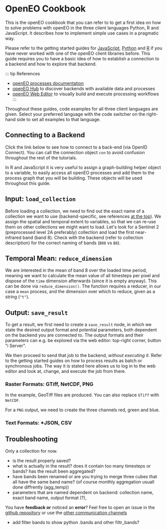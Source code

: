 # OpenEO Cookbook

This is the openEO cookbook that you can refer to to get a first idea on how to solve problems with openEO in the three client languages Python, R and JavaScript. It describes how to implement simple use cases in a pragmatic way.

Please refer to the getting started guides for [JavaScript](../javascript/index.md), [Python](../python/index.md) and [R](../r/index.md) if you have never worked with one of the openEO client libraries before. This guide requires you to have a basic idea of how to establish a connection to a backend and how to explore that backend.

::: tip References
* [openEO processes documentation](../processes.md)
* [openEO Hub](https://hub.openeo.org) to discover backends with available data and processes
* [openEO Web Editor](https://editor.openeo.org) to visually build and execute processing workflows
:::

Throughout these guides, code examples for all three client languages are given. Select your preferred language with the code switcher on the right-hand side to set all examples to that language.

## Connecting to a Backend

Click the link below to see how to connect to a back-end (via OpenID Connect). You can call the connection object `con` to avoid confusion throughout the rest of the tutorials.

<CodeSwitcher>
<template v-slot:py>

[Getting started: Authentication](https://openeo.org/documentation/1.0/python/#openid-connect-authentication)

</template>

<template v-slot:r>

[Getting started: Authentication](https://openeo.org/documentation/1.0/r/#openid-connect-authentication)

</template>

<template v-slot:js>

[Getting started: Authentication](https://openeo.org/documentation/1.0/javascript/#openid-connect-authentication)

</template>

</CodeSwitcher>

In R and JavaScript it is very useful to assign a graph-building helper object to a variable, to easily access all openEO processes and add them to the process graph that you will be building. These objects will be used throughout this guide.

<CodeSwitcher>
<template v-slot:py>

No graph-building object is required. In python, all processes are just appended to each other.

</template>
<template v-slot:r>

```r
# get a process graph builder, see ?processes
p <- processes()
```

**Note:** In all R code, `p` is used to select openEO processes.

</template>
<template v-slot:js>

```js
// get process builder help
var builder = await con.buildProcess();
```

**Note:** In all JavaScript code, `builder` is used to select openEO processes.

</template>
</CodeSwitcher>

## Input: `load_collection`

Before loading a collection, we need to find out the exact name of a collection we want to use (backend-specific, see references [at the top](#openeo-cookbook)). We assign the spatial and temporal extent to variables, so that we can re-use them on other collections we might want to load. Let's look for a Sentinel 2 (preprocessed level 2A preferably) collection and load the first near-infrared band (band 8). Check with the backend (refer to collection description) for the correct naming of bands (`B08` vs `B8`).

<CodeSwitcher>
<template v-slot:py>

```python
# make dictionary, containing bounding box
brussel = {"west":4.2369, "south":50.7816, "east":4.5277, "north":50.9305}
# make list, containing the temporal interval
t = ["2020-06-01", "2020-09-01"]

# load first datacube
cube_s2_b8 = con.load_collection(
    "SENTINEL2_L2A_SENTINELHUB",
    spatial_extent = brussel,
    temporal_extent = t,
    bands = ["B08"]
)
```

</template>
<template v-slot:r>

```r
# create variables for loading collection
brussel <- list(west=4.2369, south=50.7816, east=4.5277, north=50.9305)
t <- c("2020-06-01", "2020-09-01")

# load first datacube
cube_s2_b8 <- p$load_collection(
  id = "SENTINEL2_L2A_SENTINELHUB",
  spatial_extent = iceland,
  temporal_extent = t,
  bands=c("B08")
)
```

</template>
<template v-slot:js>

```js
// make spatial and temporal extent
let brussel = {"west":4.2369, "south":50.7816, "east":4.5277, "north":50.9305};
let t = ["2020-06-01", "2020-09-01"];   

// load first cube
var cube_s2_b8 = builder.load_collection(
    "SENTINEL2_L2A_SENTINELHUB",
    brussel,
    t,
    ["B08"]
);
```

</template>
</CodeSwitcher>

## Temporal Mean: `reduce_dimension`

We are interested in the mean of band 8 over the loaded time period, meaning we want to calculate the mean value of all timesteps per pixel and dispose of the `time` dimension afterwards (since it is empty anyway). This can be done via `reduce_dimension()`. The function requires a reducer, in our case a `mean` process, and the dimension over which to reduce, given as a string (`"t"`).

<CodeSwitcher>
<template v-slot:py>

```python
# reduce all timesteps
# mean_time() is a shortcut function
cube_s2_b8_red = cube_s2_b8.mean_time()

# alternatively, 'reduce_dimension' can be used
cube_s2_b8_red = cube_s2_b8.reduce_dimension(dimension="t", reducer="mean")
```

**Note:** In python, the predefined openEO function can be given as a string.

</template>
<template v-slot:r>

```r
# reduce dimension, use p$mean to give reducer
cube_s2_b8_red <- p$reduce_dimension(data = cube_s2_b8, reducer = p$mean, dimension = "t")
```

**Note:** `p$mean` means that we are using the predefined `mean` function provided by openEO.

</template>
<template v-slot:js>

```js
// reduce dimension, use builder$mean to give reducer
var cube_s2_b8_red = builder.reduce_dimension(data = cube_s2_b8, reducer = builder.mean, dimension = "t");
```

**Note:** `builder.mean` means that we are using the predefined `mean` function provided by openEO.

</template>
</CodeSwitcher>

## Output: `save_result`

To get a result, we first need to create a `save_result` node, in which we state the desired output format and potential parameters, both dependent on the backend you are connected to. The output formats and their parameters can e.g. be explored via the web editor: top-right corner, button "i Server".

We then proceed to send that job to the backend, _without executing it_. Refer to the getting started guides on how to process results as batch or synchronous jobs. The way it is stated here allows us to log in to the web editor and look at, change, and execute the job from there.

### Raster Formats: GTiff, NetCDF, PNG

In the example, GeoTiff files are produced. You can also replace `GTiff` with `NetCDF`.

<CodeSwitcher>
<template v-slot:py>

```python
# save using save_result, give format as string
res = cube_s2_b8_red.save_result(format = "GTiff")
# send job to backend, do not execute
job = res.send_job(title = "mean_cube_py")
```

</template>
<template v-slot:r>

```r
# use list_file_formats() to be able to choose from a list
formats <- list_file_formats()

# save using save_result, give format via list
res <- p$save_result(data = cube_s2_b8_red, format = formats$output$GTiff)

# send job to backend
job <- create_job(graph = res, title = "mean_cube_r")
```

</template>
<template v-slot:js>

```js
// save using save_result, give fomat as string
result = builder.save_result(data = cube_s2_b8_red, format = "GTiff");

// send job to backend, but don't execute yet
var job = await con.createJob(result, "mean_cube_js");
```

</template>
</CodeSwitcher>

For a `PNG` output, we need to create the three channels red, green and blue.

### Text Formats: *JSON, CSV



## Troubleshooting

Only a collection for now.

- is the result properly saved?
- what is actually in the result? does it contain too many timesteps or bands? has the result been aggregated?
- have bands been renamed or are you trying to merge three cubes that all have the same band name? (of course monthly aggregation usuall done diffrently (agg_temp))
- parameters that are named dependent on backend: collection name, exact band name, output format (?), 

You have **feedback or** noticed an **error**? Feel free to open an issue in the [github repository](https://github.com/Open-EO/openeo.org) or use the [other communication channels](https://openeo.org/contact.html)

* add filter bands to show python .bands and other filtr_bands?
